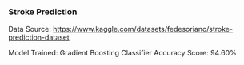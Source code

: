 ### Stroke Prediction
Data Source: https://www.kaggle.com/datasets/fedesoriano/stroke-prediction-dataset

Model Trained: Gradient Boosting Classifier
Accuracy Score: 94.60%
